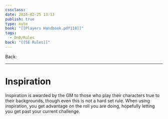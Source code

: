 ```yaml
---
cssclass: 
date: 2024-02-25 13:13
publish: true
type: note
book: "[[Players Handbook.pdf118]]"
tags:
  - DnD/Rules
back: "[[5E Rules]]"
---
```

Back: 

---
# Inspiration
Inspiration is awarded by the GM to those who play their characters true to their backgrounds, though even this is not a hard set rule. When using inspiration, you get advantage on the roll you are doing, hopefully letting you get past your current challenge.